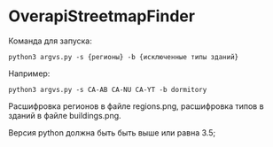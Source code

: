 # OverapiStreetmapFinder

Команда для запуска:

```
python3 argvs.py -s {регионы} -b {исключенные типы зданий}       
```

Например:
```
python3 argvs.py -s CA-AB CA-NU CA-YT -b dormitory
```

Расшифровка регионов в файле regions.png, расшифровка типов в зданий в файле buildings.png.

Версия python должна быть быть выше или равна 3.5;
